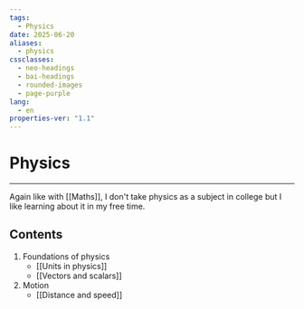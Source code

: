 ```yaml
---
tags:
  - Physics
date: 2025-06-20
aliases:
  - physics
cssclasses:
  - neo-headings
  - bai-headings
  - rounded-images
  - page-purple
lang:
  - en
properties-ver: "1.1"
---
```

# Physics

***

Again like with [[Maths]], I don't take physics as a subject in college but I like learning about it in my free time.

## Contents
1. Foundations of physics
    - [[Units in physics]]
    - [[Vectors and scalars]]
2. Motion
    - [[Distance and speed]]